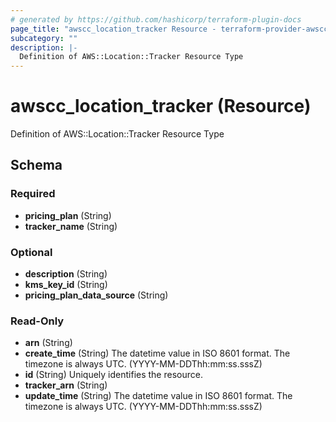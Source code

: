 ```yaml
---
# generated by https://github.com/hashicorp/terraform-plugin-docs
page_title: "awscc_location_tracker Resource - terraform-provider-awscc"
subcategory: ""
description: |-
  Definition of AWS::Location::Tracker Resource Type
---
```


# awscc_location_tracker (Resource)

Definition of AWS::Location::Tracker Resource Type



<!-- schema generated by tfplugindocs -->
## Schema

### Required

- **pricing_plan** (String)
- **tracker_name** (String)

### Optional

- **description** (String)
- **kms_key_id** (String)
- **pricing_plan_data_source** (String)

### Read-Only

- **arn** (String)
- **create_time** (String) The datetime value in ISO 8601 format. The timezone is always UTC. (YYYY-MM-DDThh:mm:ss.sssZ)
- **id** (String) Uniquely identifies the resource.
- **tracker_arn** (String)
- **update_time** (String) The datetime value in ISO 8601 format. The timezone is always UTC. (YYYY-MM-DDThh:mm:ss.sssZ)


